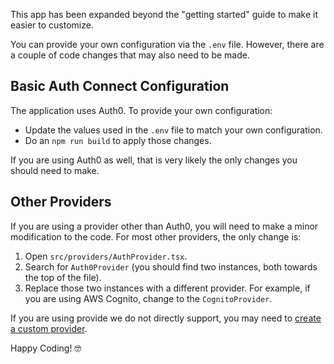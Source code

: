 This app has been expanded beyond the "getting started" guide to make it easier to customize.

You can provide your own configuration via the `.env` file. However, there are a couple of code changes that may also need to be made.

## Basic Auth Connect Configuration

The application uses Auth0. To provide your own configuration:

- Update the values used in the `.env` file to match your own configuration.
- Do an `npm run build` to apply those changes.

If you are using Auth0 as well, that is very likely the only changes you should need to make.

## Other Providers

If you are using a provider other than Auth0, you will need to make a minor modification to the code. For most other providers, the only change is:

1. Open `src/providers/AuthProvider.tsx`.
1. Search for `Auth0Provider` (you should find two instances, both towards the top of the file).
1. Replace those two instances with a different provider. For example, if you are using AWS Cognito, change to the `CognitoProvider`.

If you are using provide we do not directly support, you may need to [create a custom provider](https://ionic.io/docs/auth-connect/custom-provider).

Happy Coding! 🤓
